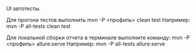UI автотесты.

Для прогона тестов выполнить mvn -P <профиль> clean test
Например: mvn -P all-tests clean test

Для локальной сборки отчета в терминале выполните команду:
mvn -P <профиль> allure:serve
Например: mvn -P all-tests allure:serve